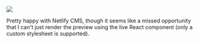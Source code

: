 ![](https://db-feed.s3.amazonaws.com/legacy/Screen_Shot_2019_05_29_at_10_09_11_AM-1559139097072.png)

Pretty happy with Netlify CMS, though it seems like a missed opportunity that I can't just render the preview using the live React component (only a custom stylesheet is supported).
